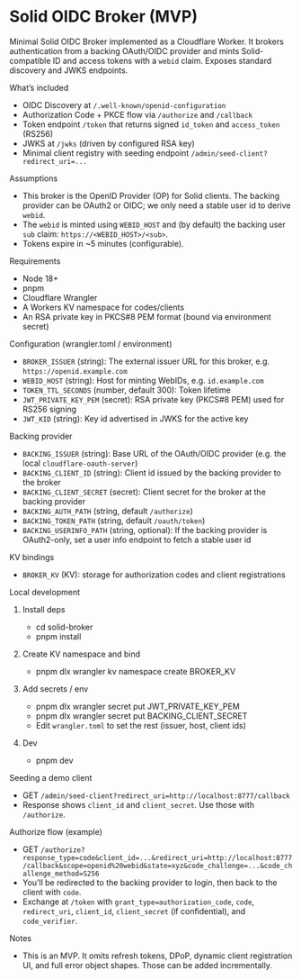 Solid OIDC Broker (MVP)
=======================

Minimal Solid OIDC Broker implemented as a Cloudflare Worker. It brokers authentication from a backing OAuth/OIDC provider and mints Solid-compatible ID and access tokens with a `webid` claim. Exposes standard discovery and JWKS endpoints.

What’s included

- OIDC Discovery at `/.well-known/openid-configuration`
- Authorization Code + PKCE flow via `/authorize` and `/callback`
- Token endpoint `/token` that returns signed `id_token` and `access_token` (RS256)
- JWKS at `/jwks` (driven by configured RSA key)
- Minimal client registry with seeding endpoint `/admin/seed-client?redirect_uri=...`

Assumptions

- This broker is the OpenID Provider (OP) for Solid clients. The backing provider can be OAuth2 or OIDC; we only need a stable user id to derive `webid`.
- The `webid` is minted using `WEBID_HOST` and (by default) the backing user `sub` claim: `https://<WEBID_HOST>/<sub>`.
- Tokens expire in ~5 minutes (configurable).

Requirements

- Node 18+
- pnpm
- Cloudflare Wrangler
- A Workers KV namespace for codes/clients
- An RSA private key in PKCS#8 PEM format (bound via environment secret)

Configuration (wrangler.toml / environment)

- `BROKER_ISSUER` (string): The external issuer URL for this broker, e.g. `https://openid.example.com`
- `WEBID_HOST` (string): Host for minting WebIDs, e.g. `id.example.com`
- `TOKEN_TTL_SECONDS` (number, default 300): Token lifetime
- `JWT_PRIVATE_KEY_PEM` (secret): RSA private key (PKCS#8 PEM) used for RS256 signing
- `JWT_KID` (string): Key id advertised in JWKS for the active key

Backing provider

- `BACKING_ISSUER` (string): Base URL of the OAuth/OIDC provider (e.g. the local `cloudflare-oauth-server`)
- `BACKING_CLIENT_ID` (string): Client id issued by the backing provider to the broker
- `BACKING_CLIENT_SECRET` (secret): Client secret for the broker at the backing provider
- `BACKING_AUTH_PATH` (string, default `/authorize`)
- `BACKING_TOKEN_PATH` (string, default `/oauth/token`)
- `BACKING_USERINFO_PATH` (string, optional): If the backing provider is OAuth2-only, set a user info endpoint to fetch a stable user id

KV bindings

- `BROKER_KV` (KV): storage for authorization codes and client registrations

Local development

1) Install deps

   - cd solid-broker
   - pnpm install

2) Create KV namespace and bind

   - pnpm dlx wrangler kv namespace create BROKER_KV

3) Add secrets / env

   - pnpm dlx wrangler secret put JWT_PRIVATE_KEY_PEM
   - pnpm dlx wrangler secret put BACKING_CLIENT_SECRET
   - Edit `wrangler.toml` to set the rest (issuer, host, client ids)

4) Dev

   - pnpm dev

Seeding a demo client

- GET `/admin/seed-client?redirect_uri=http://localhost:8777/callback`
- Response shows `client_id` and `client_secret`. Use those with `/authorize`.

Authorize flow (example)

- GET `/authorize?response_type=code&client_id=...&redirect_uri=http://localhost:8777/callback&scope=openid%20webid&state=xyz&code_challenge=...&code_challenge_method=S256`
- You’ll be redirected to the backing provider to login, then back to the client with `code`.
- Exchange at `/token` with `grant_type=authorization_code`, `code`, `redirect_uri`, `client_id`, `client_secret` (if confidential), and `code_verifier`.

Notes

- This is an MVP. It omits refresh tokens, DPoP, dynamic client registration UI, and full error object shapes. Those can be added incrementally.

